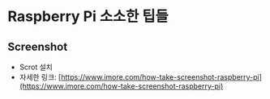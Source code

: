 # Raspberry Pi 소소한 팁들

## Screenshot
- Scrot 설치
- 자세한 링크: [https://www.imore.com/how-take-screenshot-raspberry-pi](https://www.imore.com/how-take-screenshot-raspberry-pi)
